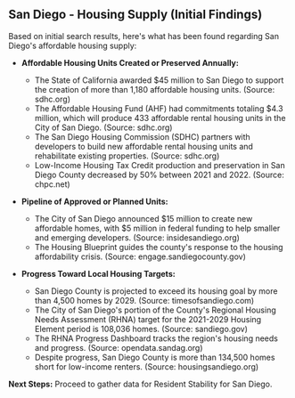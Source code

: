 ## San Diego - Housing Supply (Initial Findings)

Based on initial search results, here's what has been found regarding San Diego's affordable housing supply:

*   **Affordable Housing Units Created or Preserved Annually:**
    *   The State of California awarded $45 million to San Diego to support the creation of more than 1,180 affordable housing units. (Source: sdhc.org)
    *   The Affordable Housing Fund (AHF) had commitments totaling $4.3 million, which will produce 433 affordable rental housing units in the City of San Diego. (Source: sdhc.org)
    *   The San Diego Housing Commission (SDHC) partners with developers to build new affordable rental housing units and rehabilitate existing properties. (Source: sdhc.org)
    *   Low-Income Housing Tax Credit production and preservation in San Diego County decreased by 50% between 2021 and 2022. (Source: chpc.net)

*   **Pipeline of Approved or Planned Units:**
    *   The City of San Diego announced $15 million to create new affordable homes, with $5 million in federal funding to help smaller and emerging developers. (Source: insidesandiego.org)
    *   The Housing Blueprint guides the county's response to the housing affordability crisis. (Source: engage.sandiegocounty.gov)

*   **Progress Toward Local Housing Targets:**
    *   San Diego County is projected to exceed its housing goal by more than 4,500 homes by 2029. (Source: timesofsandiego.com)
    *   The City of San Diego's portion of the County's Regional Housing Needs Assessment (RHNA) target for the 2021-2029 Housing Element period is 108,036 homes. (Source: sandiego.gov)
    *   The RHNA Progress Dashboard tracks the region's housing needs and progress. (Source: opendata.sandag.org)
    *   Despite progress, San Diego County is more than 134,500 homes short for low-income renters. (Source: housingsandiego.org)

**Next Steps:** Proceed to gather data for Resident Stability for San Diego.

